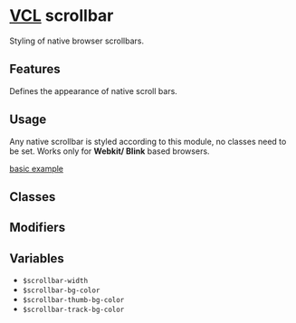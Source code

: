 # [VCL](https://vcl.github.io/) scrollbar

Styling of native browser scrollbars.

## Features

Defines the appearance of native scroll bars.

## Usage

Any native scrollbar is styled according to this module,
no classes need to be set.
Works only for **Webkit/ Blink** based browsers.

[basic example](/demo/example.html)

## Classes

## Modifiers

## Variables

- `$scrollbar-width`
- `$scrollbar-bg-color`
- `$scrollbar-thumb-bg-color`
- `$scrollbar-track-bg-color`
